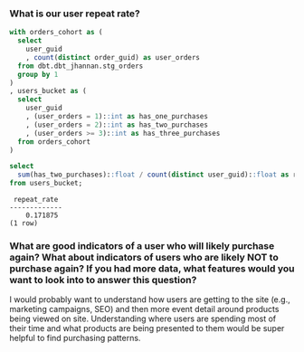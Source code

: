 ### What is our user repeat rate?
```sql
with orders_cohort as (
  select
    user_guid
    , count(distinct order_guid) as user_orders
  from dbt.dbt_jhannan.stg_orders
  group by 1
)
, users_bucket as (
  select 
    user_guid
    , (user_orders = 1)::int as has_one_purchases
    , (user_orders = 2)::int as has_two_purchases
    , (user_orders >= 3)::int as has_three_purchases
  from orders_cohort
)

select
  sum(has_two_purchases)::float / count(distinct user_guid)::float as repeat_rate
from users_bucket;
```
```
 repeat_rate 
-------------
    0.171875
(1 row)
```
### What are good indicators of a user who will likely purchase again? What about indicators of users who are likely NOT to purchase again? If you had more data, what features would you want to look into to answer this question?
I would probably want to understand how users are getting to the site (e.g., marketing campaigns, SEO) and then more event detail around products being viewed on site. Understanding where users are spending most of their time and what products are being presented to them would be super helpful to find purchasing patterns.
